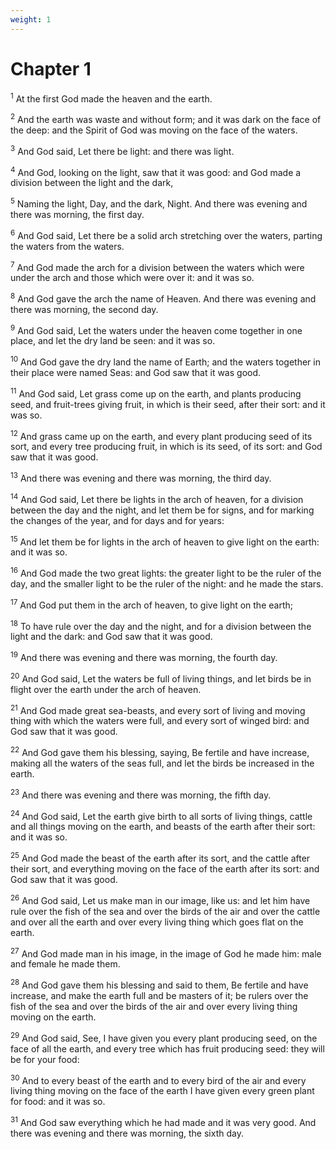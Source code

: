 ```yaml
---
weight: 1
---
```


# Chapter 1

<sup>1</sup> At the first God made the heaven and the earth. 

<sup>2</sup> And the earth was waste and without form; and it was dark on the face of the deep: and the Spirit of God was moving on the face of the waters. 

<sup>3</sup> And God said, Let there be light: and there was light. 

<sup>4</sup> And God, looking on the light, saw that it was good: and God made a division between the light and the dark, 

<sup>5</sup> Naming the light, Day, and the dark, Night. And there was evening and there was morning, the first day. 

<sup>6</sup> And God said, Let there be a solid arch stretching over the waters, parting the waters from the waters. 

<sup>7</sup> And God made the arch for a division between the waters which were under the arch and those which were over it: and it was so. 

<sup>8</sup> And God gave the arch the name of Heaven. And there was evening and there was morning, the second day. 

<sup>9</sup> And God said, Let the waters under the heaven come together in one place, and let the dry land be seen: and it was so. 

<sup>10</sup> And God gave the dry land the name of Earth; and the waters together in their place were named Seas: and God saw that it was good. 

<sup>11</sup> And God said, Let grass come up on the earth, and plants producing seed, and fruit-trees giving fruit, in which is their seed, after their sort: and it was so. 

<sup>12</sup> And grass came up on the earth, and every plant producing seed of its sort, and every tree producing fruit, in which is its seed, of its sort: and God saw that it was good. 

<sup>13</sup> And there was evening and there was morning, the third day. 

<sup>14</sup> And God said, Let there be lights in the arch of heaven, for a division between the day and the night, and let them be for signs, and for marking the changes of the year, and for days and for years: 

<sup>15</sup> And let them be for lights in the arch of heaven to give light on the earth: and it was so. 

<sup>16</sup> And God made the two great lights: the greater light to be the ruler of the day, and the smaller light to be the ruler of the night: and he made the stars. 

<sup>17</sup> And God put them in the arch of heaven, to give light on the earth; 

<sup>18</sup> To have rule over the day and the night, and for a division between the light and the dark: and God saw that it was good. 

<sup>19</sup> And there was evening and there was morning, the fourth day. 

<sup>20</sup> And God said, Let the waters be full of living things, and let birds be in flight over the earth under the arch of heaven. 

<sup>21</sup> And God made great sea-beasts, and every sort of living and moving thing with which the waters were full, and every sort of winged bird: and God saw that it was good. 

<sup>22</sup> And God gave them his blessing, saying, Be fertile and have increase, making all the waters of the seas full, and let the birds be increased in the earth. 

<sup>23</sup> And there was evening and there was morning, the fifth day. 

<sup>24</sup> And God said, Let the earth give birth to all sorts of living things, cattle and all things moving on the earth, and beasts of the earth after their sort: and it was so. 

<sup>25</sup> And God made the beast of the earth after its sort, and the cattle after their sort, and everything moving on the face of the earth after its sort: and God saw that it was good. 

<sup>26</sup> And God said, Let us make man in our image, like us: and let him have rule over the fish of the sea and over the birds of the air and over the cattle and over all the earth and over every living thing which goes flat on the earth. 

<sup>27</sup> And God made man in his image, in the image of God he made him: male and female he made them. 

<sup>28</sup> And God gave them his blessing and said to them, Be fertile and have increase, and make the earth full and be masters of it; be rulers over the fish of the sea and over the birds of the air and over every living thing moving on the earth. 

<sup>29</sup> And God said, See, I have given you every plant producing seed, on the face of all the earth, and every tree which has fruit producing seed: they will be for your food: 

<sup>30</sup> And to every beast of the earth and to every bird of the air and every living thing moving on the face of the earth I have given every green plant for food: and it was so. 

<sup>31</sup> And God saw everything which he had made and it was very good. And there was evening and there was morning, the sixth day. 


